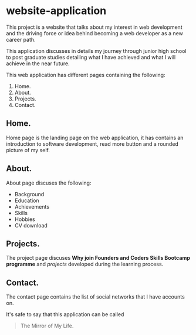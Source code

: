 # website-application

This project is a website that talks about my interest in web development and the driving force or idea behind becoming a web developer as a new career path.

This application discusses in details my journey through junior high school to post graduate studies detailing what I have achieved and what I will achieve in the near future.

This web application has different pages containing the following:

1. Home.
2. About.
3. Projects.
4. Contact.

## Home.

Home page is the landing page on the web application, it has contains an introduction to software development, read more button and a rounded picture of my self.

## About.

About page discuses the following:

- Background
- Education
- Achievements
- Skills
- Hobbies
- CV download

## Projects.

The project page discuses **Why join Founders and Coders Skills Bootcamp programme** and _projects_ developed during the learning process.

## Contact.

The contact page contains the list of social networks that I have accounts on.

It's safe to say that this application can be called

> The Mirror of My Life.
